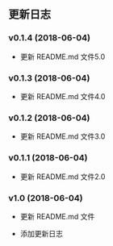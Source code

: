 ## 更新日志

### v0.1.4 (2018-06-04)

* 更新 README.md 文件5.0


### v0.1.3 (2018-06-04)

* 更新 README.md 文件4.0

### v0.1.2 (2018-06-04)

* 更新 README.md 文件3.0

### v0.1.1 (2018-06-04)

* 更新 README.md 文件2.0

### v1.0 (2018-06-04)

* 更新 README.md 文件

* 添加更新日志


